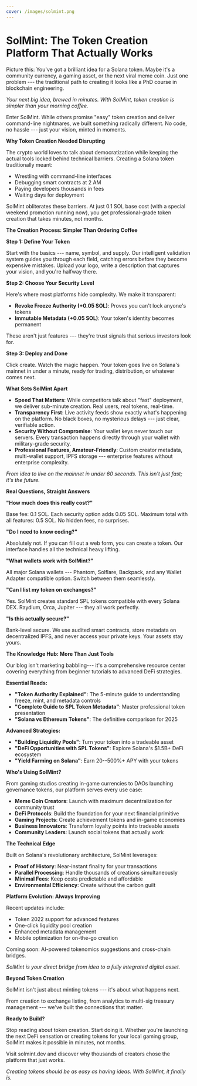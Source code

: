 ```yaml
---
cover: /images/solmint.png
---
```


# SolMint: The Token Creation Platform That Actually Works

Picture this: You've got a brilliant idea for a Solana token. Maybe it's a community currency, a gaming asset, or the next viral meme coin. Just one problem --- the traditional path to creating it looks like a PhD course in blockchain engineering.


*Your next big idea, brewed in minutes. With SolMint, token creation is simpler than your morning coffee.*

Enter SolMint. While others promise "easy" token creation and deliver command-line nightmares, we built something radically different. No code, no hassle --- just your vision, minted in moments.

**Why Token Creation Needed Disrupting**

The crypto world loves to talk about democratization while keeping the actual tools locked behind technical barriers. Creating a Solana token traditionally meant:

- Wrestling with command-line interfaces
- Debugging smart contracts at 2 AM
- Paying developers thousands in fees
- Waiting days for deployment

SolMint obliterates these barriers. At just 0.1 SOL base cost (with a special weekend promotion running now), you get professional-grade token creation that takes minutes, not months.


**The Creation Process: Simpler Than Ordering Coffee**

**Step 1: Define Your Token**

Start with the basics --- name, symbol, and supply. Our intelligent validation system guides you through each field, catching errors before they become expensive mistakes. Upload your logo, write a description that captures your vision, and you're halfway there.

**Step 2: Choose Your Security Level**

Here's where most platforms hide complexity. We make it transparent:

- **Revoke Freeze Authority (+0.05 SOL)**: Proves you can't lock anyone's tokens
- **Immutable Metadata (+0.05 SOL)**: Your token's identity becomes permanent

These aren't just features --- they're trust signals that serious investors look for.

**Step 3: Deploy and Done**

Click create. Watch the magic happen. Your token goes live on Solana's mainnet in under a minute, ready for trading, distribution, or whatever comes next.


**What Sets SolMint Apart**

- **Speed That Matters**: While competitors talk about "fast" deployment, we deliver sub-minute creation. Real users, real tokens, real-time.
- **Transparency First**: Live activity feeds show exactly what's happening on the platform. No black boxes, no mysterious delays --- just clear, verifiable action.
- **Security Without Compromise**: Your wallet keys never touch our servers. Every transaction happens directly through your wallet with military-grade security.
- **Professional Features, Amateur-Friendly**: Custom creator metadata, multi-wallet support, IPFS storage --- enterprise features without enterprise complexity.

*From idea to live on the mainnet in under 60 seconds. This isn't just fast; it's the future.*


**Real Questions, Straight Answers**

**"How much does this really cost?"**

Base fee: 0.1 SOL. Each security option adds 0.05 SOL. Maximum total with all features: 0.5 SOL. No hidden fees, no surprises.

**"Do I need to know coding?"**

Absolutely not. If you can fill out a web form, you can create a token. Our interface handles all the technical heavy lifting.

**"What wallets work with SolMint?"**

All major Solana wallets --- Phantom, Solflare, Backpack, and any Wallet Adapter compatible option. Switch between them seamlessly.

**"Can I list my token on exchanges?"**

Yes. SolMint creates standard SPL tokens compatible with every Solana DEX. Raydium, Orca, Jupiter --- they all work perfectly.

**"Is this actually secure?"**

Bank-level secure. We use audited smart contracts, store metadata on decentralized IPFS, and never access your private keys. Your assets stay yours.


**The Knowledge Hub: More Than Just Tools**

Our blog isn't marketing babbling--- it's a comprehensive resource center covering everything from beginner tutorials to advanced DeFi strategies.

**Essential Reads:**

- **"Token Authority Explained"**: The 5-minute guide to understanding freeze, mint, and metadata controls
- **"Complete Guide to SPL Token Metadata"**: Master professional token presentation
- **"Solana vs Ethereum Tokens"**: The definitive comparison for 2025

**Advanced Strategies:**

- **"Building Liquidity Pools"**: Turn your token into a tradeable asset
- **"DeFi Opportunities with SPL Tokens"**: Explore Solana's $1.5B+ DeFi ecosystem
- **"Yield Farming on Solana"**: Earn 20--500%+ APY with your tokens


**Who's Using SolMint?**

From gaming studios creating in-game currencies to DAOs launching governance tokens, our platform serves every use case:

- **Meme Coin Creators**: Launch with maximum decentralization for community trust
- **DeFi Protocols**: Build the foundation for your next financial primitive
- **Gaming Projects**: Create achievement tokens and in-game economies
- **Business Innovators**: Transform loyalty points into tradeable assets
- **Community Leaders**: Launch social tokens that actually work


**The Technical Edge**

Built on Solana's revolutionary architecture, SolMint leverages:

- **Proof of History**: Near-instant finality for your transactions
- **Parallel Processing**: Handle thousands of creations simultaneously
- **Minimal Fees**: Keep costs predictable and affordable
- **Environmental Efficiency**: Create without the carbon guilt

**Platform Evolution: Always Improving**

Recent updates include:

- Token 2022 support for advanced features
- One-click liquidity pool creation
- Enhanced metadata management
- Mobile optimization for on-the-go creation

Coming soon: AI-powered tokenomics suggestions and cross-chain bridges.


*SolMint is your direct bridge from idea to a fully integrated digital asset.*

**Beyond Token Creation**

SolMint isn't just about minting tokens --- it's about what happens next.

From creation to exchange listing, from analytics to multi-sig treasury management --- we've built the connections that matter.


**Ready to Build?**

Stop reading about token creation. Start doing it. Whether you're launching the next DeFi sensation or creating tokens for your local gaming group, SolMint makes it possible in minutes, not months.

Visit solmint.dev and discover why thousands of creators chose the platform that just works.

*Creating tokens should be as easy as having ideas. With SolMint, it finally is.*
